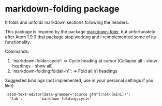 # markdown-folding package

It folds and unfolds markdown sections following the headers.

This package is inspired by the package [markdown-foler](https://github.com/tshort/markdown-folder), but unfortunately after Atom 1.9.0 that package [stop working](https://github.com/tshort/markdown-folder/issues/19) and I reimplemented some of its functionality.

Commands:
1. 'markdown-folder:cycle': => Cycle heading at cursor (Collapse all - show headings - show all)
2. 'markdown-folding:foldall-h1': => Fold all h1 headings

Suggested bindings (not implemented, use in your personal settings if you like):
```
'atom-text-editor[data-grammar="source gfm"]:not([mini])':
  'tab':        'markdown-folding:cycle'
```
